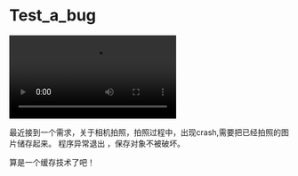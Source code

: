 # Test_a_bug

![测试视频](https://github.com/laiyuchenrushuang/Test_a_bug/blob/master/Video1/device-2019-05-13-141801.mp4)

最近接到一个需求，关于相机拍照，拍照过程中，出现crash,需要把已经拍照的图片储存起来。 程序异常退出 ，保存对象不被破坏。

算是一个缓存技术了吧！
